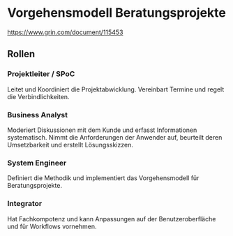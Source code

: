 # Vorgehensmodell Beratungsprojekte

<https://www.grin.com/document/115453>

## Rollen

### Projektleiter / SPoC

Leitet und Koordiniert die Projektabwicklung. Vereinbart Termine und regelt die Verbindlichkeiten.

### Business Analyst

Moderiert Diskussionen mit dem Kunde und erfasst Informationen systematisch. Nimmt die Anforderungen der Anwender auf, beurteilt deren Umsetzbarkeit und erstellt Lösungsskizzen.

### System Engineer

Definiert die Methodik und implementiert das Vorgehensmodell für Beratungsprojekte.

### Integrator

Hat Fachkompotenz und kann Anpassungen auf der Benutzeroberfläche und für Workflows vornehmen. 